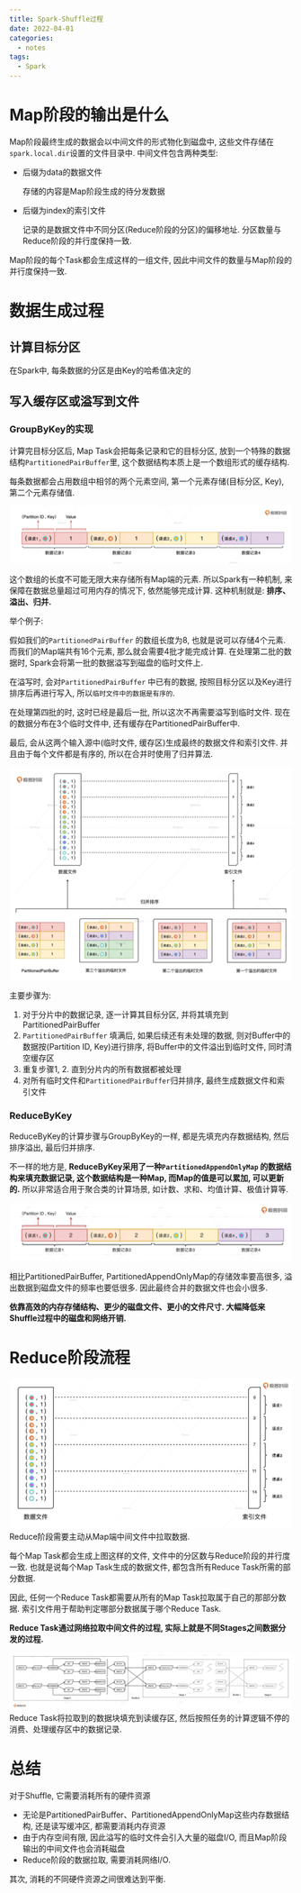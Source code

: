 ```yaml
---
title: Spark-Shuffle过程
date: 2022-04-01
categories:
  - notes
tags:
  - Spark
---
```

# Map阶段的输出是什么

Map阶段最终生成的数据会以中间文件的形式物化到磁盘中, 这些文件存储在`spark.local.dir`设置的文件目录中. 中间文件包含两种类型:

-   后缀为data的数据文件
    
    存储的内容是Map阶段生成的待分发数据
    
-   后缀为index的索引文件
    
    记录的是数据文件中不同分区(Reduce阶段的分区)的偏移地址. 分区数量与Reduce阶段的并行度保持一致.
    

Map阶段的每个Task都会生成这样的一组文件, 因此中间文件的数量与Map阶段的并行度保持一致.

# 数据生成过程

## 计算目标分区

在Spark中, 每条数据的分区是由Key的哈希值决定的

## 写入缓存区或溢写到文件

### GroupByKey的实现

计算完目标分区后, Map Task会把每条记录和它的目标分区, 放到一个特殊的数据结构`PartitionedPairBuffer`里, 这个数据结构本质上是一个数组形式的缓存结构.

每条数据都会占用数组中相邻的两个元素空间, 第一个元素存储(目标分区, Key), 第二个元素存储值.

![](https://raw.githubusercontent.com/liunaijie/images/master/202308121617362.png)

这个数组的长度不可能无限大来存储所有Map端的元素. 所以Spark有一种机制, 来保障在数据总量超过可用内存的情况下, 依然能够完成计算. 这种机制就是: **排序、溢出、归并.**

举个例子:

假如我们的`PartitionedPairBuffer` 的数组长度为8, 也就是说可以存储4个元素. 而我们的Map端共有16个元素, 那么就会需要4批才能完成计算. 在处理第二批的数据时, Spark会将第一批的数据溢写到磁盘的临时文件上.

在溢写时, 会对`PartitionedPairBuffer` 中已有的数据, 按照目标分区以及Key进行排序后再进行写入, 所以`临时文件中的数据是有序的`.

在处理第四批的时, 这时已经是最后一批, 所以这次不再需要溢写到临时文件. 现在的数据分布在3个临时文件中, 还有缓存在PartitionedPairBuffer中.

最后, 会从这两个输入源中(临时文件, 缓存区)生成最终的数据文件和索引文件. 并且由于每个文件都是有序的, 所以在合并时使用了归并算法.

![](https://raw.githubusercontent.com/liunaijie/images/master/202308121617650.png)

主要步骤为:

1.  对于分片中的数据记录, 逐一计算其目标分区, 并将其填充到PartitionedPairBuffer
2.  `PartitionedPairBuffer` 填满后, 如果后续还有未处理的数据, 则对Buffer中的数据按(Partition ID, Key)进行排序, 将Buffer中的文件溢出到临时文件, 同时清空缓存区
3.  重复步骤1, 2. 直到分片内的所有数据都被处理
4.  对所有临时文件和`PartitionedPairBuffer`归并排序, 最终生成数据文件和索引文件

### ReduceByKey

ReduceByKey的计算步骤与GroupByKey的一样, 都是先填充内存数据结构, 然后排序溢出, 最后归并排序.

不一样的地方是, **ReduceByKey采用了一种`PartitionedAppendOnlyMap` 的数据结构来填充数据记录, 这个数据结构是一种Map, 而Map的值是可以累加, 可以更新的.** 所以非常适合用于聚合类的计算场景, 如计数、求和、均值计算、极值计算等.

![](https://raw.githubusercontent.com/liunaijie/images/master/202308121617612.png)

相比PartitionedPairBuffer, PartitionedAppendOnlyMap的存储效率要高很多, 溢出数据到磁盘文件的频率也要低很多. 因此最终合并的数据文件也会小很多.

**依靠高效的内存存储结构、更少的磁盘文件、更小的文件尺寸. 大幅降低来Shuffle过程中的磁盘和网络开销.**

# Reduce阶段流程

![](https://raw.githubusercontent.com/liunaijie/images/master/202308121617931.png)
Reduce阶段需要主动从Map端中间文件中拉取数据.

每个Map Task都会生成上图这样的文件, 文件中的分区数与Reduce阶段的并行度一致. 也就是说每个Map Task生成的数据文件, 都包含所有Reduce Task所需的部分数据.

因此, 任何一个Reduce Task都需要从所有的Map Task拉取属于自己的那部分数据. 索引文件用于帮助判定哪部分数据属于哪个Reduce Task.

**Reduce Task通过网络拉取中间文件的过程, 实际上就是不同Stages之间数据分发的过程.**

![](https://raw.githubusercontent.com/liunaijie/images/master/202308121618286.png)
Reduce Task将拉取到的数据块填充到读缓存区, 然后按照任务的计算逻辑不停的消费、处理缓存区中的数据记录.

# 总结

对于Shuffle, 它需要消耗所有的硬件资源

-   无论是PartitionedPairBuffer、PartitionedAppendOnlyMap这些内存数据结构, 还是读写缓冲区, 都需要消耗内存资源
-   由于内存空间有限, 因此溢写的临时文件会引入大量的磁盘I/O, 而且Map阶段输出的中间文件也会消耗磁盘
-   Reduce阶段的数据拉取, 需要消耗网络I/O.

其次, 消耗的不同硬件资源之间很难达到平衡.